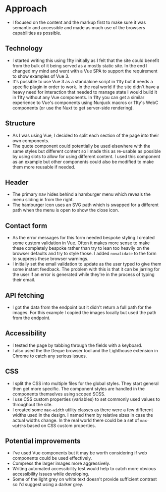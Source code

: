 # Approach

+ I focused on the content and the markup first to make sure it was semantic and accessible and made as much use of the browsers capabilities as possible.

## Technology

+ I started writing this using 11ty initially as I felt that the site could benefit from the bulk of it being served as a mostly static site. In the end I changed my mind and went with a Vue SPA to support the requirement to show examples of Vue 3.
+ It's possible to use Vue 3 as a standalone script in 11ty but it needs a specific plugin in order to work. In the real world if the site didn't have a heavy need for interaction that needed to manage state I would build it in 11ty without any Vue components. In 11ty you can get a similar experience to Vue's components using Nunjuck macros or 11ty's WebC components (or use the Nuxt to get server-side rendering).

## Structure

+ As I was using Vue, I decided to split each section of the page into their own components.
+ The quote component could potentially be used elsewhere with the same styles but different content so I made this as re-usable as possible by using slots to allow for using different content. I used this component as an example but other components could also be modified to make them more reusable if needed. 


## Header

+ The primary nav hides behind a hamburger menu which reveals the menu sliding in from the right.
+ The hamburger icon uses an SVG path which is swapped for a different path when the menu is open to show the close icon.

## Contact form

+ As the error messages for this form needed bespoke styling I created some custom validation in Vue. Often it makes more sense to make these completely bespoke rather than try to lean too heavily on the browser defaults and try to style those. I added `novalidate` to the form to suppress these browser warnings.   
+ I initially set the email validation to update as the user typed to give them some instant feedback. The problem with this is that it can be jarring for the user if an error is generated while they're in the process of typing their email.


## API fetching

+ I got the data from the endpoint but it didn't return a full path for the images. For this example I copied the images locally but used the path from the endpoint.

## Accessibility

+ I tested the page by tabbing through the fields with a keyboard.
+ I also used the the Deque browser tool and the Lighthouse extension in Chrome to catch any serious issues.


## CSS

+ I split the CSS into multiple files for the global styles. They start general then get more specific. The component styles are handled in the components themselves using scoped SCSS.
+ I use CSS custom properties (variables) to set commonly used values to throughout the site.
+ I created some `max-width` utility classes as there were a few different widths used in the design. I named them by relative sizes in case the actual widths change. In the real world there could be a set of `max-width`s based on CSS custom properties.


## Potential improvements

+ I've used Vue components but it may be worth considering if web components could be used effectively.
+ Compress the larger images more aggressively.
+ Writing automated accessibility test would help to catch more obvious accessibility issues while developing.
+ Some of the light grey on white text doesn't provide sufficient contrast so I'd suggest using a darker grey.
